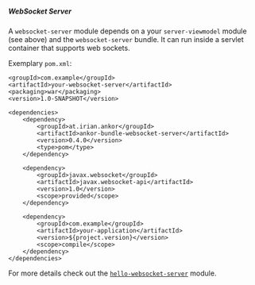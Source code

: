 ##### WebSocket Server

A `websocket-server` module depends on a your `server-viewmodel` module (see above) and the `websocket-server` bundle.
It can run inside a servlet container that supports web sockets.

Exemplary `pom.xml`:

    <groupId>com.example</groupId>
    <artifactId>your-websocket-server</artifactId>
    <packaging>war</packaging>
    <version>1.0-SNAPSHOT</version>

    <dependencies>
        <dependency>
            <groupId>at.irian.ankor</groupId>
            <artifactId>ankor-bundle-websocket-server</artifactId>
            <version>0.4.0</version>
            <type>pom</type>
        </dependency>

        <dependency>
            <groupId>javax.websocket</groupId>
            <artifactId>javax.websocket-api</artifactId>
            <version>1.0</version>
            <scope>provided</scope>
        </dependency>

        <dependency>
            <groupId>com.example</groupId>
            <artifactId>your-application</artifactId>
            <version>${project.version}</version>
            <scope>compile</scope>
        </dependency>
    </dependencies>
    
For more details check out the [`hello-websocket-server`](https://github.com/ankor-io/hello-ankor/tree/master/hello-websocket-server) module.
